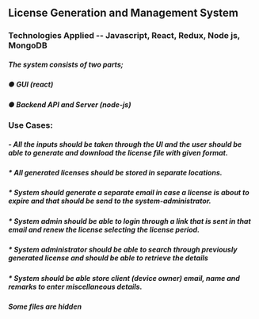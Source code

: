 ## License Generation and Management System

### Technologies Applied -- Javascript, React, Redux, Node js, MongoDB

##### The system consists of two parts;
#####   ● GUI (react)
#####   ● Backend API and Server (node-js)

### Use Cases:
##### - All the inputs should be taken through the UI and the user should be able to generate and download the license file with given format.
#####   * All generated licenses should be stored in separate locations.
#####   * System should generate a separate email in case a license is about to expire and that should be send to the system-administrator.
#####   * System admin should be able to login through a link that is sent in that email and renew the license selecting the license period.
#####   * System administrator should be able to search through previously generated license and should be able to retrieve the details
#####   * System should be able store client (device owner) email, name and remarks to enter miscellaneous details.


#####  *Some files are hidden*

